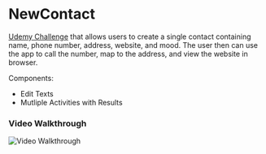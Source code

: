 # NewContact

[Udemy Challenge](https://www.udemy.com/course/learn-android-application-development-y/learn/lecture/11279420#content) that allows users to create a single contact containing name, phone number, address, website, and mood. The user then can use the app to call the number, map to the address, and view the website in browser.

Components:
- Edit Texts
- Mutliple Activities with Results

### Video Walkthrough

<img src='http://g.recordit.co/Ca5Ktp49xI.gif' title='Video Walkthrough' width='' alt='Video Walkthrough' />
